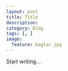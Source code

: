```yaml
---
layout: post  
title: Title  
description:   
category: Blog  
tags: [, ]  
image:  
  feature: boglar.jpg
---
```


Start writing...